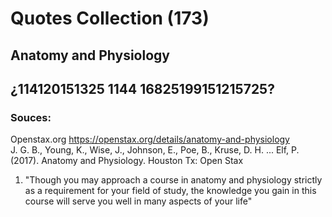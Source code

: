 # Quotes Collection (173)
## Anatomy and Physiology
## ¿114120151325 1144 16825199151215725?

### Souces:
Openstax.org https://openstax.org/details/anatomy-and-physiology  
J. G. B., Young, K., Wise, J., Johnson, E., Poe, B., 
	Kruse, D. H. ... Elf, P.(2017). Anatomy and Physiology.
	Houston Tx: Open Stax

1. "Though you may approach a course in anatomy and physiology strictly 
		as a requirement for your field of study, the knowledge you 
		gain in this course will serve you well in many aspects of your 
		life"
